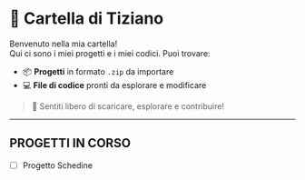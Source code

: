 # 📁 Cartella di Tiziano

Benvenuto nella mia cartella!  
Qui ci sono i miei progetti e i miei codici. Puoi trovare:

- 📦 **Progetti** in formato `.zip` da importare  
- 💻 **File di codice** pronti da esplorare e modificare  


> 🚀 Sentiti libero di scaricare, esplorare e contribuire!


---

## PROGETTI IN CORSO
- [ ] Progetto Schedine
